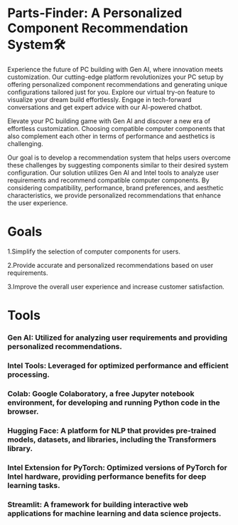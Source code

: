 # Parts-Finder: A Personalized Component Recommendation System🛠
 Experience the future of PC building with Gen AI, where innovation meets customization. Our cutting-edge platform revolutionizes your PC setup by offering personalized component recommendations and generating unique configurations tailored just for you. Explore our virtual try-on feature to visualize your dream build effortlessly. Engage in tech-forward conversations and get expert advice with our AI-powered chatbot. 
 
 Elevate your PC building game with Gen AI and discover a new era of effortless customization. 
Choosing compatible computer components that also complement each other in terms of performance and aesthetics is challenging. 

Our goal is to develop a recommendation system that helps users overcome these challenges by suggesting components similar to their desired system configuration.
Our solution utilizes Gen AI and Intel tools to analyze user requirements and recommend compatible computer components. By considering compatibility, performance, brand preferences, and aesthetic characteristics, we provide personalized recommendations that enhance the user experience.
# Goals
1.Simplify the selection of computer components for users.

2.Provide accurate and personalized recommendations based on user requirements.

3.Improve the overall user experience and increase customer satisfaction.

# Tools
### Gen AI: Utilized for analyzing user requirements and providing personalized recommendations.
### Intel Tools: Leveraged for optimized performance and efficient processing.
### Colab: Google Colaboratory, a free Jupyter notebook environment, for developing and running Python code in the browser.
### Hugging Face: A platform for NLP that provides pre-trained models, datasets, and libraries, including the Transformers library.
### Intel Extension for PyTorch: Optimized versions of PyTorch for Intel hardware, providing performance benefits for deep learning tasks.
### Streamlit: A framework for building interactive web applications for machine learning and data science projects.
